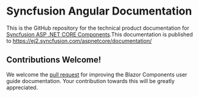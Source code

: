 # Syncfusion Angular Documentation

This is the GitHub repository for the technical product documentation for [Syncfusion ASP .NET CORE Components](https://ej2.syncfusion.com/home/aspnetcore.html).This documentation is published to https://ej2.syncfusion.com/aspnetcore/documentation/

## Contributions Welcome!

We welcome the [pull request](https://docs.github.com/en/github/managing-files-in-a-repository/editing-files-in-another-users-repository) for improving the Blazor Components user guide documentation. Your contribution towards this will be greatly appreciated.

